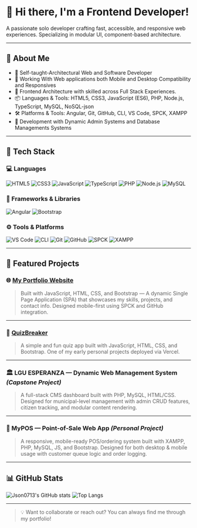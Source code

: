 # 👋 Hi there, I'm a Frontend Developer!

A passionate solo developer crafting fast, accessible, and responsive web experiences. Specializing in modular UI, component-based architecture.

---

## 🚀 About Me
- 🧠 Self-taught-Architectural Web and Software Developer
- 🧰 Working With Web applications both Mobile and Desktop Compatibility and Responsives
- 🎯 Frontend Architecture with skilled across Full Stack Experiences.
- 📦 Languages & Tools: HTML5, CSS3, JavaScript (ES6), PHP, Node.js, TypeScript, MySQL, NoSQL-json
- 🛠 Platforms & Tools: Angular, Git, GitHub, CLI, VS Code, SPCK, XAMPP
- 💼 Development with Dynamic Admin Systems and Database Managements Systems

---

## 🧰 Tech Stack

### 💻 Languages
![HTML5](https://img.shields.io/badge/HTML5-E34F26?logo=html5&logoColor=white)
![CSS3](https://img.shields.io/badge/CSS3-1572B6?logo=css3&logoColor=white)
![JavaScript](https://img.shields.io/badge/JavaScript-ES6-F7DF1E?logo=javascript&logoColor=yellow)
![TypeScript](https://img.shields.io/badge/TypeScript-3178C6?logo=typescript&logoColor=white)
![PHP](https://img.shields.io/badge/PHP-777BB4?logo=php&logoColor=white)
![Node.js](https://img.shields.io/badge/Node.js-339933?logo=node.js&logoColor=white)
![MySQL](https://img.shields.io/badge/MySQL-005C84?logo=mysql&logoColor=white)

### 🧪 Frameworks & Libraries
![Angular](https://img.shields.io/badge/Angular-DD0031?logo=angular&logoColor=white)
![Bootstrap](https://img.shields.io/badge/Bootstrap-5.3-7952B3?logo=bootstrap&logoColor=white)

### ⚙️ Tools & Platforms
![VS Code](https://img.shields.io/badge/VS%20Code-007ACC?logo=visualstudiocode&logoColor=white)
![CLI](https://img.shields.io/badge/CLI-Terminal-555555?logo=gnu-bash&logoColor=white)
![Git](https://img.shields.io/badge/Git-F05032?logo=git&logoColor=white)
![GitHub](https://img.shields.io/badge/GitHub-181717?logo=github)
![SPCK](https://img.shields.io/badge/SPCK-Editor-blue?logo=visualstudiocode)
![XAMPP](https://img.shields.io/badge/XAMPP-FA7F24?logo=xampp&logoColor=white)

---

## 📌 Featured Projects

### 🌐 [My Portfolio Website](https://my-portfolio-fawn-six-spddunmlyp.vercel.app/#hero)
> Built with JavaScript, HTML, CSS, and Bootstrap — A dynamic Single Page Application (SPA) that showcases my skills, projects, and contact info. Designed mobile-first using SPCK and GitHub integration.

---

### 🧠 [QuizBreaker](https://quiz-breaker-tau.vercel.app/)
> A simple and fun quiz app built with JavaScript, HTML, CSS, and Bootstrap. One of my early personal projects deployed via Vercel.

---

### 🏛 LGU ESPERANZA — Dynamic Web Management System *(Capstone Project)*
> A full-stack CMS dashboard built with PHP, MySQL, HTML/CSS. Designed for municipal-level management with admin CRUD features, citizen tracking, and modular content rendering.

---

### 💼 MyPOS — Point-of-Sale Web App *(Personal Project)*
> A responsive, mobile-ready POS/ordering system built with XAMPP, PHP, MySQL, JS, and Bootstrap. Designed for both desktop & mobile usage with customer queue logic and order logging.

---

## 📊 GitHub Stats

![Json0713's GitHub stats](https://github-readme-stats.vercel.app/api?username=Json0713&show_icons=true&theme=tokyonight)
![Top Langs](https://github-readme-stats.vercel.app/api/top-langs/?username=Json0713&layout=compact&theme=tokyonight)

---

> 💡 Want to collaborate or reach out? You can always find me through my portfolio!
